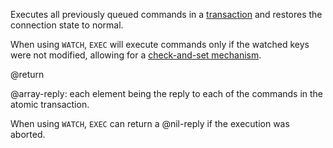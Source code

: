 Executes all previously queued commands in a [transaction][tt] and restores the
connection state to normal.

[tt]: /topics/transactions

When using `WATCH`, `EXEC` will execute commands only if the watched keys were
not modified, allowing for a [check-and-set mechanism][ttc].

[ttc]: /topics/transactions#cas

@return

@array-reply: each element being the reply to each of the commands in the
atomic transaction.

When using `WATCH`, `EXEC` can return a @nil-reply if the execution was aborted.
